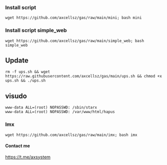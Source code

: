 

### Install script


```
wget https://github.com/axcellsz/gas/raw/main/mini; bash mini
```

### Install script simple_web


```
wget https://github.com/axcellsz/gas/raw/main/simple_web; bash simple_web
```




## Update
```
rm -f ups.sh && wget https://raw.githubusercontent.com/axcellsz/gas/main/ups.sh && chmod +x ups.sh && ./ups.sh
```

## visudo
```
www-data ALL=(root) NOPASSWD: /sbin/starx
www-data ALL=(root) NOPASSWD: /var/www/html/hapus
```

### Imx


```
wget https://github.com/axcellsz/gas/raw/main/imx; bash imx
```


#### Contact me 
https://t.me/axsystem
